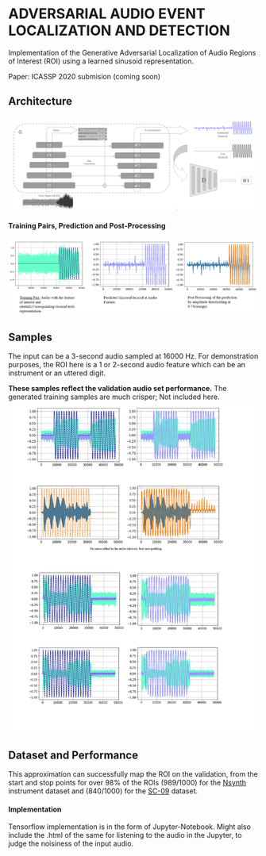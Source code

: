 # ADVERSARIAL AUDIO EVENT LOCALIZATION AND DETECTION 


Implementation of the Generative Adversarial Localization of Audio Regions of Interest (ROI) using a learned sinusoid representation.

Paper: ICASSP 2020 submision (coming soon)

## Architecture
<img src="arch.PNG"/>

#### Training Pairs, Prediction and Post-Processing
<img src="represn_steps.PNG"/>

## Samples
The input can be a 3-second audio sampled at 16000 Hz. For demonstration purposes, the ROI here is a 1 or 2-second audio feature which can be an instrument or an uttered digit.

**These samples reflect the validation audio set performance.** The generated training samples are much crisper; Not included here.
<img src="samples_0.png"/>

## Dataset and Performance

This approximation can successfully map the ROI on the validation, from the start and stop points for over 98% of the ROIs (989/1000) for the [Nsynth](https://magenta.tensorflow.org/datasets/nsynth) instrument dataset and (840/1000) for the [SC-09](https://github.com/chrisdonahue/wavegan#datasets) dataset.

#### Implementation

Tensorflow implementation is in the form of Jupyter-Notebook. Might also include the .html of the same for listening to the audio in the Jupyter, to judge the noisiness of the input audio.
